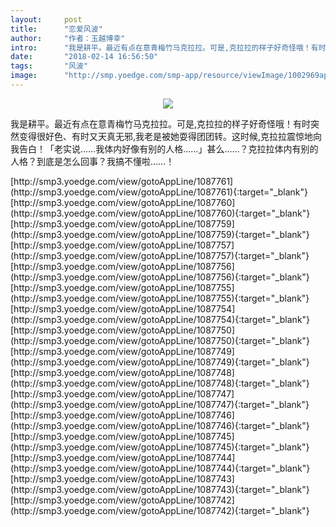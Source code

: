 ```yaml
---
layout:     post
title:      "恋爱风波"
author:     "作者：玉越博幸"
intro:      "我是耕平。最近有点在意青梅竹马克拉拉。可是,克拉拉的样子好奇怪哦！有时突然变得很好色、有时又天真无邪,我老是被她耍得团团转。这时候,克拉拉震惊地向我告白！「老实说……我体内好像有别的人格……」甚么……？克拉拉体内有别的人格？到底是怎么回事？我搞不懂啦……！"
date:       "2018-02-14 16:56:50"
tags:       "风波"
image:      "http://smp.yoedge.com/smp-app/resource/viewImage/1002969appline.png"
---
```

<div style="text-align: center">
<p><img src="http://smp.yoedge.com/smp-app/resource/viewImage/1002969appline.png"/></p>
</div>
<p class="post-meta">
<span>我是耕平。最近有点在意青梅竹马克拉拉。可是,克拉拉的样子好奇怪哦！有时突然变得很好色、有时又天真无邪,我老是被她耍得团团转。这时候,克拉拉震惊地向我告白！「老实说……我体内好像有别的人格……」甚么……？克拉拉体内有别的人格？到底是怎么回事？我搞不懂啦……！</span>
</p>
[http://smp3.yoedge.com/view/gotoAppLine/1087761](http://smp3.yoedge.com/view/gotoAppLine/1087761){:target="_blank"}
[http://smp3.yoedge.com/view/gotoAppLine/1087760](http://smp3.yoedge.com/view/gotoAppLine/1087760){:target="_blank"}
[http://smp3.yoedge.com/view/gotoAppLine/1087759](http://smp3.yoedge.com/view/gotoAppLine/1087759){:target="_blank"}
[http://smp3.yoedge.com/view/gotoAppLine/1087757](http://smp3.yoedge.com/view/gotoAppLine/1087757){:target="_blank"}
[http://smp3.yoedge.com/view/gotoAppLine/1087756](http://smp3.yoedge.com/view/gotoAppLine/1087756){:target="_blank"}
[http://smp3.yoedge.com/view/gotoAppLine/1087755](http://smp3.yoedge.com/view/gotoAppLine/1087755){:target="_blank"}
[http://smp3.yoedge.com/view/gotoAppLine/1087754](http://smp3.yoedge.com/view/gotoAppLine/1087754){:target="_blank"}
[http://smp3.yoedge.com/view/gotoAppLine/1087750](http://smp3.yoedge.com/view/gotoAppLine/1087750){:target="_blank"}
[http://smp3.yoedge.com/view/gotoAppLine/1087749](http://smp3.yoedge.com/view/gotoAppLine/1087749){:target="_blank"}
[http://smp3.yoedge.com/view/gotoAppLine/1087748](http://smp3.yoedge.com/view/gotoAppLine/1087748){:target="_blank"}
[http://smp3.yoedge.com/view/gotoAppLine/1087747](http://smp3.yoedge.com/view/gotoAppLine/1087747){:target="_blank"}
[http://smp3.yoedge.com/view/gotoAppLine/1087746](http://smp3.yoedge.com/view/gotoAppLine/1087746){:target="_blank"}
[http://smp3.yoedge.com/view/gotoAppLine/1087745](http://smp3.yoedge.com/view/gotoAppLine/1087745){:target="_blank"}
[http://smp3.yoedge.com/view/gotoAppLine/1087744](http://smp3.yoedge.com/view/gotoAppLine/1087744){:target="_blank"}
[http://smp3.yoedge.com/view/gotoAppLine/1087743](http://smp3.yoedge.com/view/gotoAppLine/1087743){:target="_blank"}
[http://smp3.yoedge.com/view/gotoAppLine/1087742](http://smp3.yoedge.com/view/gotoAppLine/1087742){:target="_blank"}


